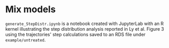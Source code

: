 # Mix models

`generate_StepDistr.ipynb` is a notebook created with JupyterLab with an R kernel illustrating the step distribution analysis reported in Ly et al. Figure 3 using the trajectories' step calculations saved to an RDS file under `example/untreated`.
